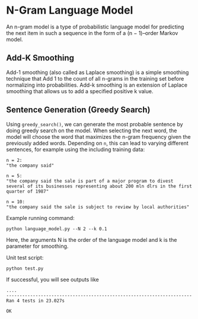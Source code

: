 # N-Gram Language Model

An n-gram model is a type of probabilistic language model for predicting the next item in such a sequence in the form of a (n − 1)–order Markov model.

## Add-K Smoothing
Add-1 smoothing (also called as Laplace smoothing) is a simple smoothing technique that Add 1 to the count of all n-grams in the training set before normalizing into probabilities. Add-k smoothing is an extension of Laplace smoothing that allows us to add a specified positive k value.

## Sentence Generation (Greedy Search)
Using `greedy_search()`, we can generate the most probable sentence by doing greedy search on the model. When selecting the next word, the model will choose the word that maximizes the n-gram frequency given the previously added words. Depending on `n`, this can lead to varying different sentences, for example using the including training data:
```
n = 2:
"the company said"

n = 5:
"the company said the sale is part of a major program to divest several of its businesses representing about 200 mln dlrs in the first quarter of 1987"

n = 10:
"the company said the sale is subject to review by local authorities"
```

Example running command:
```
python language_model.py --N 2 --k 0.1
```

Here, the arguments N is the order of the language model and k is the parameter for smoothing.


Unit test script:
```
python test.py 
```

If successful, you will see outputs like
```
....
----------------------------------------------------------------------
Ran 4 tests in 23.027s

OK
```

